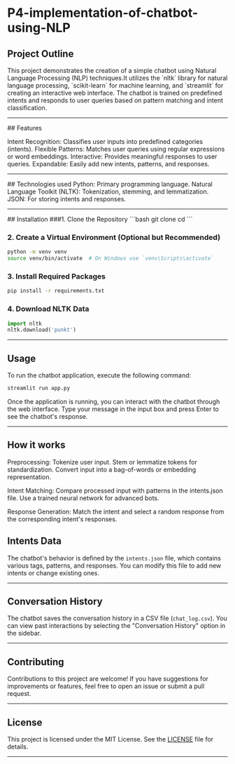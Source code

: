# P4-implementation-of-chatbot-using-NLP
## Project Outline
<p>This project demonstrates the creation of a simple chatbot using Natural Language Processing (NLP) techniques.It utilizes the `nltk` library for natural language processing, `scikit-learn` for machine learning, and `streamlit` for creating an interactive web interface.
 The chatbot is trained on predefined intents and responds to user queries based on pattern matching and intent classification.</p>
 <hr>
 ## Features
 <p>
   <span>
   Intent Recognition: Classifies user inputs into predefined categories (intents).
   Flexible Patterns: Matches user queries using regular expressions or word embeddings.
   Interactive: Provides meaningful responses to user queries.
   Expandable: Easily add new intents, patterns, and responses.
   </span>
 </p>
 <hr>
## Technologies used
Python: Primary programming language.
Natural Language Toolkit (NLTK): Tokenization, stemming, and lemmatization.
JSON: For storing intents and responses.
<hr>
## Installation
###1. Clone the Repository
```bash
git clone <repository-url>
cd <repository-directory>
```

### 2. Create a Virtual Environment (Optional but Recommended)
```bash
python -m venv venv
source venv/bin/activate  # On Windows use `venv\Scripts\activate`
```

### 3. Install Required Packages
```bash
pip install -r requirements.txt
```

### 4. Download NLTK Data
```python
import nltk
nltk.download('punkt')
```

---

## Usage
To run the chatbot application, execute the following command:
```bash
streamlit run app.py
```

Once the application is running, you can interact with the chatbot through the web interface. Type your message in the input box and press Enter to see the chatbot's response.

---
## How it works
<span>
Preprocessing:
Tokenize user input.
Stem or lemmatize tokens for standardization.
Convert input into a bag-of-words or embedding representation.

Intent Matching:
Compare processed input with patterns in the intents.json file.
Use a trained neural network for advanced bots.

Response Generation:
Match the intent and select a random response from the corresponding intent's responses.
</span>
## Intents Data
The chatbot's behavior is defined by the `intents.json` file, which contains various tags, patterns, and responses. You can modify this file to add new intents or change existing ones.

---

## Conversation History
The chatbot saves the conversation history in a CSV file (`chat_log.csv`). You can view past interactions by selecting the "Conversation History" option in the sidebar.

---

## Contributing
Contributions to this project are welcome! If you have suggestions for improvements or features, feel free to open an issue or submit a pull request.

---

## License
This project is licensed under the MIT License. See the [LICENSE](LICENSE) file for details.

---
